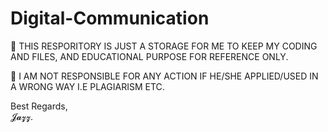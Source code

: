 # Digital-Communication

📍 THIS RESPORITORY IS JUST A STORAGE FOR ME TO KEEP MY CODING AND FILES, AND EDUCATIONAL PURPOSE FOR REFERENCE ONLY. <br/>

📍 I AM NOT RESPONSIBLE FOR ANY ACTION IF HE/SHE APPLIED/USED IN A WRONG WAY I.E PLAGIARISM ETC. <br/>

Best Regards, <br/>
𝓙𝓪𝔃𝔃.
